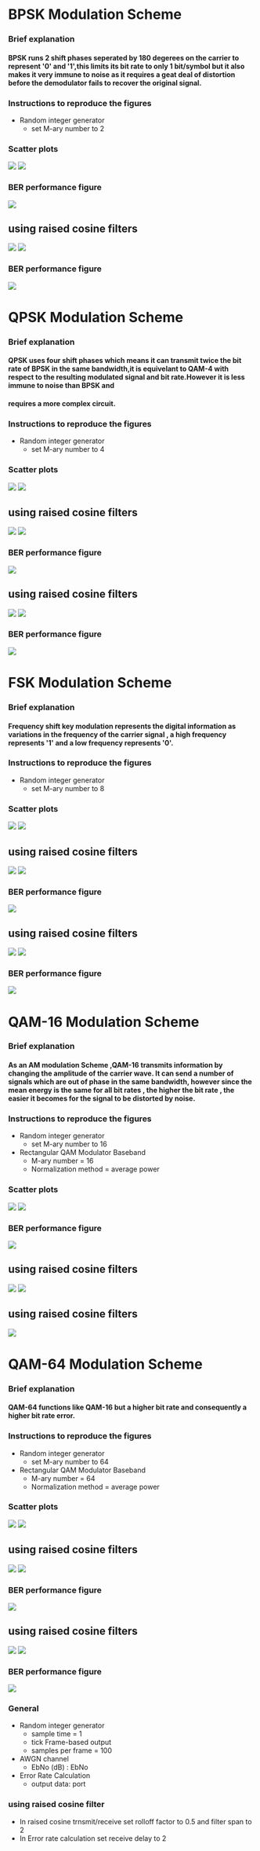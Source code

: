 
# BPSK Modulation Scheme

### Brief explanation
#### BPSK runs 2 shift phases seperated by 180 degerees on the carrier to represent '0' and '1',this limits its bit rate to only  1 bit/symbol but it also makes it very immune to noise as it requires a geat deal of distortion before the demodulator fails to recover the original signal.

### Instructions to reproduce the figures
* Random integer generator 
    * set M-ary number to 2
### Scatter plots
![](Scatter_Plots/BPSK1.PNG?raw=true)
![](Scatter_Plots/BPSK2.PNG?raw=true)




### BER performance figure

![](Ber_figures/BPSK_BER.png?raw=true)

## using raised cosine filters

![](Scatter_Plots/BPSK1_cosine.PNG?raw=true)
![](Scatter_Plots/BPSK2_cosine.PNG?raw=true)
### BER performance figure
![](Ber_figures/BPSK_BER_COSINE.png?raw=true)

# QPSK Modulation Scheme

### Brief explanation
#### QPSK uses four shift phases which means it can transmit twice the bit rate of BPSK in the same bandwidth,it is equivelant  to QAM-4 with respect to the resulting modulated signal and bit rate.However it is less immune to noise than BPSK and 
#### requires a more complex circuit. 
### Instructions to reproduce the figures
* Random integer generator 
    * set M-ary number to 4
### Scatter plots
![](Scatter_Plots/QPSK1.PNG?raw=true)
![](Scatter_Plots/QPSK2.PNG?raw=true)

## using raised cosine filters

![](Scatter_Plots/QPSK1_cosine.PNG?raw=true)
![](Scatter_Plots/QPSK2_cosine.PNG?raw=true)


### BER performance figure


![](Ber_figures/QPSK_BER.png?raw=true)

## using raised cosine filters

![](Scatter_Plots/QPSK1_cosine.PNG?raw=true)
![](Scatter_Plots/QPSK2_cosine.PNG?raw=true)
### BER performance figure
![](Ber_figures/QPSK_BER_COSINE.png?raw=true)
# FSK Modulation Scheme

### Brief explanation
#### Frequency shift key modulation represents the digital information as variations in the frequency of the carrier signal , a  high frequency represents '1' and a low frequency represents '0'.
### Instructions to reproduce the figures
* Random integer generator 
    * set M-ary number to 8
### Scatter plots
![](Scatter_Plots/FSK1.PNG?raw=true)
![](Scatter_Plots/FSK2.PNG?raw=true)

## using raised cosine filters

![](Scatter_Plots/FSK1_cosine.PNG?raw=true)
![](Scatter_Plots/FSK2_cosine.PNG?raw=true)


### BER performance figure


![](Ber_figures/FSK_BER.png?raw=true)

## using raised cosine filters

![](Scatter_Plots/FSK1_cosine.PNG?raw=true)
![](Scatter_Plots/FSK2_cosine.PNG?raw=true)
### BER performance figure
![](Ber_figures/FSK_BER_COSINE.png?raw=true)
# QAM-16 Modulation Scheme

### Brief explanation
#### As an AM modulation Scheme ,QAM-16 transmits information by changing the amplitude of the carrier wave. It can send a number of signals which are out of phase in the same bandwidth, however since the mean energy is the same for all bit rates , the  higher the bit rate , the easier it becomes for the signal to be distorted by noise.  
### Instructions to reproduce the figures
* Random integer generator 
    * set M-ary number to 16
* Rectangular QAM Modulator Baseband
    * M-ary number = 16
    * Normalization method = average power
### Scatter plots
![](Scatter_Plots/QAM16_1.PNG?raw=true)
![](Scatter_Plots/QAM16_2.PNG?raw=true)



### BER performance figure


![](Ber_figures/QAM16_BER.png?raw=true)

## using raised cosine filters

![](Scatter_Plots/QAM16_1_cosine.PNG?raw=true)
![](Scatter_Plots/QAM16_2_cosine.PNG?raw=true)
## using raised cosine filters
![](Ber_figures/QAM16_BER_COSINE.png?raw=true)
# QAM-64 Modulation Scheme

### Brief explanation
#### QAM-64 functions like QAM-16 but a higher bit rate and consequently a higher bit rate error.
### Instructions to reproduce the figures
* Random integer generator 
    * set M-ary number to 64
* Rectangular QAM Modulator Baseband
    * M-ary number = 64
    * Normalization method = average power
### Scatter plots
![](Scatter_Plots/QAM64_1.PNG?raw=true)
![](Scatter_Plots/QAM64_2.PNG?raw=true)
## using raised cosine filters

![](Scatter_Plots/QAM64_1_cosine.PNG?raw=true)
![](Scatter_Plots/QAM64_2_cosine.PNG?raw=true)

### BER performance figure

![](Ber_figures/QAM64_BER.png?raw=true)
## using raised cosine filters

![](Scatter_Plots/QAM64_1_cosine.PNG?raw=true)
![](Scatter_Plots/QAM64_2_cosine.PNG?raw=true)
### BER performance figure
![](Ber_figures/QAM64_BER_COSINE.png?raw=true)
### General 
* Random integer generator
    * sample time = 1
    * tick Frame-based output
    * samples per frame = 100
* AWGN channel
    * EbNo (dB) : EbNo
* Error Rate Calculation
    * output data: port
### using raised cosine filter
* In raised cosine trnsmit/receive set rolloff factor to 0.5 and filter span to 2
* In Error rate calculation set receive delay to 2

